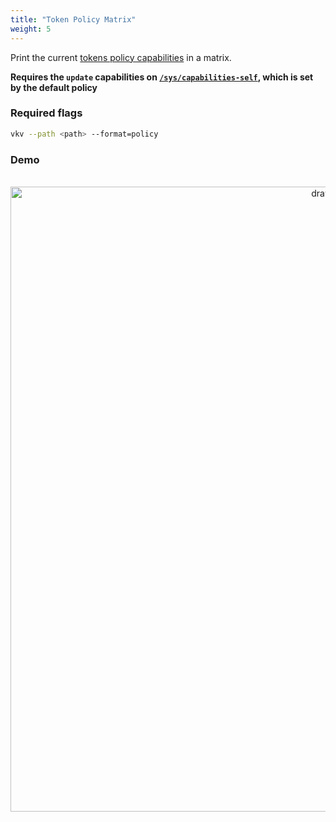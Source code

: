 ```yaml
---
title: "Token Policy Matrix"
weight: 5
---
```


Print the current [tokens policy capabilities](https://developer.hashicorp.com/vault/docs/commands/token/capabilities) in a matrix. 

**Requires the `update` capabilities on [`/sys/capabilities-self`](https://developer.hashicorp.com/vault/api-docs/system/capabilities-self), which is set by the default policy**

### Required flags

```bash
vkv --path <path> --format=policy
```

### Demo
<div align="center">
<br>
<img src="https://media.githubusercontent.com/media/FalcoSuessgott/vkv/master/www/static/images/policy.gif" alt="drawing" width="1000"/>
</div>